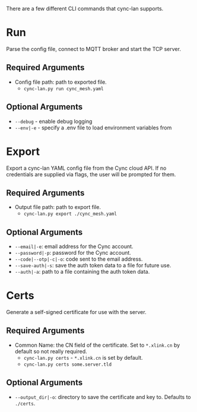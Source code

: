There are a few different CLI commands that cync-lan supports.

# Run
Parse the config file, connect to MQTT broker and start the TCP server.

## Required Arguments
- Config file path: path to exported file.
    - `cync-lan.py run cync_mesh.yaml`

## Optional Arguments
- `--debug` - enable debug logging
- `--env|-e` - specify a .env file to load environment variables from

# Export
Export a cync-lan YAML config file from the Cync cloud API. 
If no credentials are supplied via flags, the user will be prompted for them.

## Required Arguments
- Output file path: path to export file.
    - `cync-lan.py export ./cync_mesh.yaml`

## Optional Arguments
- `--email|-e`: email address for the Cync account.
- `--password|-p`: password for the Cync account.
- `--code|--otp|-c|-o`: code sent to the email address.
- `--save-auth|-s`: save the auth token data to a file for future use.
- `--auth|-a`: path to a file containing the auth token data.

# Certs
Generate a self-signed certificate for use with the server. 

## Required Arguments
- Common Name: the CN field of the certificate. Set to `*.xlink.cn` by default so not really required.
    - `cync-lan.py certs` - `*.xlink.cn` is set by default.
    - `cync-lan.py certs some.server.tld`

## Optional Arguments
- `--output_dir|-o`: directory to save the certificate and key to. Defaults to `./certs`.

